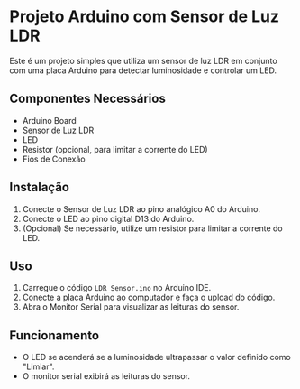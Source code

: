 # Projeto Arduino com Sensor de Luz LDR

Este é um projeto simples que utiliza um sensor de luz LDR em conjunto com uma placa Arduino para detectar luminosidade e controlar um LED.

## Componentes Necessários
- Arduino Board
- Sensor de Luz LDR
- LED
- Resistor (opcional, para limitar a corrente do LED)
- Fios de Conexão

## Instalação
1. Conecte o Sensor de Luz LDR ao pino analógico A0 do Arduino.
2. Conecte o LED ao pino digital D13 do Arduino.
3. (Opcional) Se necessário, utilize um resistor para limitar a corrente do LED.

## Uso
1. Carregue o código `LDR_Sensor.ino` no Arduino IDE.
2. Conecte a placa Arduino ao computador e faça o upload do código.
3. Abra o Monitor Serial para visualizar as leituras do sensor.

## Funcionamento
- O LED se acenderá se a luminosidade ultrapassar o valor definido como "Limiar".
- O monitor serial exibirá as leituras do sensor.


